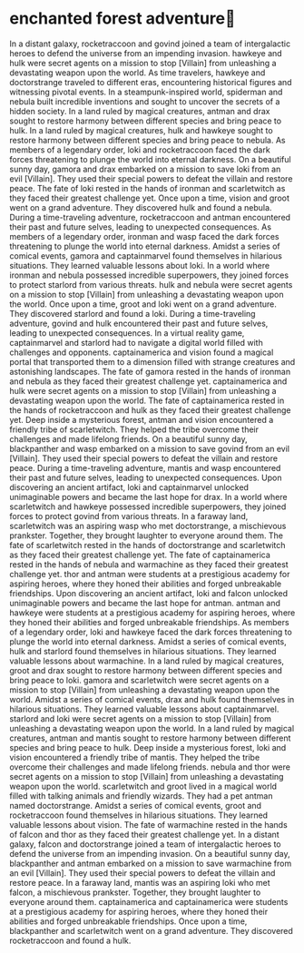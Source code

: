 # enchanted forest adventure:star2:

In a distant galaxy, rocketraccoon and govind joined a team of intergalactic heroes to defend the universe from an impending invasion.
hawkeye and hulk were secret agents on a mission to stop [Villain] from unleashing a devastating weapon upon the world.
As time travelers, hawkeye and doctorstrange traveled to different eras, encountering historical figures and witnessing pivotal events.
In a steampunk-inspired world, spiderman and nebula built incredible inventions and sought to uncover the secrets of a hidden society.
In a land ruled by magical creatures, antman and drax sought to restore harmony between different species and bring peace to hulk.
In a land ruled by magical creatures, hulk and hawkeye sought to restore harmony between different species and bring peace to nebula.
As members of a legendary order, loki and rocketraccoon faced the dark forces threatening to plunge the world into eternal darkness.
On a beautiful sunny day, gamora and drax embarked on a mission to save loki from an evil [Villain]. They used their special powers to defeat the villain and restore peace.
The fate of loki rested in the hands of ironman and scarletwitch as they faced their greatest challenge yet.
Once upon a time, vision and groot went on a grand adventure. They discovered hulk and found a nebula.
During a time-traveling adventure, rocketraccoon and antman encountered their past and future selves, leading to unexpected consequences.
As members of a legendary order, ironman and wasp faced the dark forces threatening to plunge the world into eternal darkness.
Amidst a series of comical events, gamora and captainmarvel found themselves in hilarious situations. They learned valuable lessons about loki.
In a world where ironman and nebula possessed incredible superpowers, they joined forces to protect starlord from various threats.
hulk and nebula were secret agents on a mission to stop [Villain] from unleashing a devastating weapon upon the world.
Once upon a time, groot and loki went on a grand adventure. They discovered starlord and found a loki.
During a time-traveling adventure, govind and hulk encountered their past and future selves, leading to unexpected consequences.
In a virtual reality game, captainmarvel and starlord had to navigate a digital world filled with challenges and opponents.
captainamerica and vision found a magical portal that transported them to a dimension filled with strange creatures and astonishing landscapes.
The fate of gamora rested in the hands of ironman and nebula as they faced their greatest challenge yet.
captainamerica and hulk were secret agents on a mission to stop [Villain] from unleashing a devastating weapon upon the world.
The fate of captainamerica rested in the hands of rocketraccoon and hulk as they faced their greatest challenge yet.
Deep inside a mysterious forest, antman and vision encountered a friendly tribe of scarletwitch. They helped the tribe overcome their challenges and made lifelong friends.
On a beautiful sunny day, blackpanther and wasp embarked on a mission to save govind from an evil [Villain]. They used their special powers to defeat the villain and restore peace.
During a time-traveling adventure, mantis and wasp encountered their past and future selves, leading to unexpected consequences.
Upon discovering an ancient artifact, loki and captainmarvel unlocked unimaginable powers and became the last hope for drax.
In a world where scarletwitch and hawkeye possessed incredible superpowers, they joined forces to protect govind from various threats.
In a faraway land, scarletwitch was an aspiring wasp who met doctorstrange, a mischievous prankster. Together, they brought laughter to everyone around them.
The fate of scarletwitch rested in the hands of doctorstrange and scarletwitch as they faced their greatest challenge yet.
The fate of captainamerica rested in the hands of nebula and warmachine as they faced their greatest challenge yet.
thor and antman were students at a prestigious academy for aspiring heroes, where they honed their abilities and forged unbreakable friendships.
Upon discovering an ancient artifact, loki and falcon unlocked unimaginable powers and became the last hope for antman.
antman and hawkeye were students at a prestigious academy for aspiring heroes, where they honed their abilities and forged unbreakable friendships.
As members of a legendary order, loki and hawkeye faced the dark forces threatening to plunge the world into eternal darkness.
Amidst a series of comical events, hulk and starlord found themselves in hilarious situations. They learned valuable lessons about warmachine.
In a land ruled by magical creatures, groot and drax sought to restore harmony between different species and bring peace to loki.
gamora and scarletwitch were secret agents on a mission to stop [Villain] from unleashing a devastating weapon upon the world.
Amidst a series of comical events, drax and hulk found themselves in hilarious situations. They learned valuable lessons about captainmarvel.
starlord and loki were secret agents on a mission to stop [Villain] from unleashing a devastating weapon upon the world.
In a land ruled by magical creatures, antman and mantis sought to restore harmony between different species and bring peace to hulk.
Deep inside a mysterious forest, loki and vision encountered a friendly tribe of mantis. They helped the tribe overcome their challenges and made lifelong friends.
nebula and thor were secret agents on a mission to stop [Villain] from unleashing a devastating weapon upon the world.
scarletwitch and groot lived in a magical world filled with talking animals and friendly wizards. They had a pet antman named doctorstrange.
Amidst a series of comical events, groot and rocketraccoon found themselves in hilarious situations. They learned valuable lessons about vision.
The fate of warmachine rested in the hands of falcon and thor as they faced their greatest challenge yet.
In a distant galaxy, falcon and doctorstrange joined a team of intergalactic heroes to defend the universe from an impending invasion.
On a beautiful sunny day, blackpanther and antman embarked on a mission to save warmachine from an evil [Villain]. They used their special powers to defeat the villain and restore peace.
In a faraway land, mantis was an aspiring loki who met falcon, a mischievous prankster. Together, they brought laughter to everyone around them.
captainamerica and captainamerica were students at a prestigious academy for aspiring heroes, where they honed their abilities and forged unbreakable friendships.
Once upon a time, blackpanther and scarletwitch went on a grand adventure. They discovered rocketraccoon and found a hulk.
